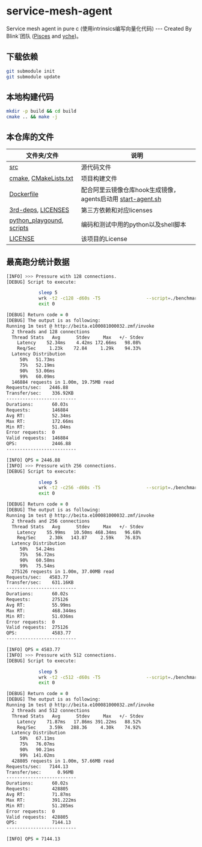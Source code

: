 # service-mesh-agent 

Service mesh agent in pure c (使用intrinsics编写向量化代码) --- Created By Blink`团队 ([Pisces](https://github.com/WANG-lp) and [yche](https://github.com/CheYulin))。

## 下载依赖

```zsh 
git submodule init 
git submodule update
```

## 本地构建代码

```zsh
mkdir -p build && cd build
cmake .. && make -j 
```

## 本仓库的文件

文件夹/文件 | 说明
--- | ---
[src](src) | 源代码文件
[cmake](cmake), [CMakeLists.txt](CMakeLists.txt) | 项目构建文件
[Dockerfile](Dockerfile)| 配合阿里云镜像仓库hook生成镜像，agents启动用 [start-agent.sh](start-agent.sh)
[3rd-deps](3rd-deps), [LICENSES](LICENSES) | 第三方依赖和对应licenses
[python_playgound](python_playgound), [scripts](scripts) | 编码和测试中用的python以及shell脚本
[LICENSE](LICENSE) | 该项目的License

## 最高跑分统计数据

```zsh
[INFO] >>> Pressure with 128 connections.
[DEBUG] Script to execute:

            sleep 5
            wrk -t2 -c128 -d60s -T5                 --script=./benchmark/wrk.lua                 --latency http://beita.e100081000032.zmf/invoke
            exit 0

[DEBUG] Return code = 0
[DEBUG] The output is as following:
Running 1m test @ http://beita.e100081000032.zmf/invoke
  2 threads and 128 connections
  Thread Stats   Avg      Stdev     Max   +/- Stdev
    Latency    52.34ms    4.42ms 172.66ms   98.08%
    Req/Sec     1.23k    72.84     1.29k    94.33%
  Latency Distribution
     50%   51.73ms
     75%   52.19ms
     90%   53.06ms
     99%   60.09ms
  146884 requests in 1.00m, 19.75MB read
Requests/sec:   2446.88
Transfer/sec:    336.92KB
--------------------------
Durations:       60.03s
Requests:        146884
Avg RT:          52.34ms
Max RT:          172.66ms
Min RT:          51.04ms
Error requests:  0
Valid requests:  146884
QPS:             2446.88
--------------------------

[INFO] QPS = 2446.88
[INFO] >>> Pressure with 256 connections.
[DEBUG] Script to execute:

            sleep 5
            wrk -t2 -c256 -d60s -T5                 --script=./benchmark/wrk.lua                 --latency http://beita.e100081000032.zmf/invoke
            exit 0

[DEBUG] Return code = 0
[DEBUG] The output is as following:
Running 1m test @ http://beita.e100081000032.zmf/invoke
  2 threads and 256 connections
  Thread Stats   Avg      Stdev     Max   +/- Stdev
    Latency    55.99ms   10.50ms 468.34ms   96.68%
    Req/Sec     2.30k   143.87     2.59k    76.83%
  Latency Distribution
     50%   54.24ms
     75%   56.72ms
     90%   60.58ms
     99%   75.54ms
  275126 requests in 1.00m, 37.00MB read
Requests/sec:   4583.77
Transfer/sec:    631.16KB
--------------------------
Durations:       60.02s
Requests:        275126
Avg RT:          55.99ms
Max RT:          468.344ms
Min RT:          51.036ms
Error requests:  0
Valid requests:  275126
QPS:             4583.77
--------------------------

[INFO] QPS = 4583.77
[INFO] >>> Pressure with 512 connections.
[DEBUG] Script to execute:

            sleep 5
            wrk -t2 -c512 -d60s -T5                 --script=./benchmark/wrk.lua                 --latency http://beita.e100081000032.zmf/invoke
            exit 0

[DEBUG] Return code = 0
[DEBUG] The output is as following:
Running 1m test @ http://beita.e100081000032.zmf/invoke
  2 threads and 512 connections
  Thread Stats   Avg      Stdev     Max   +/- Stdev
    Latency    71.87ms   17.86ms 391.22ms   88.52%
    Req/Sec     3.59k   288.36     4.30k    74.92%
  Latency Distribution
     50%   67.11ms
     75%   76.07ms
     90%   90.21ms
     99%  141.02ms
  428805 requests in 1.00m, 57.66MB read
Requests/sec:   7144.13
Transfer/sec:      0.96MB
--------------------------
Durations:       60.02s
Requests:        428805
Avg RT:          71.87ms
Max RT:          391.222ms
Min RT:          51.205ms
Error requests:  0
Valid requests:  428805
QPS:             7144.13
--------------------------

[INFO] QPS = 7144.13
```